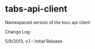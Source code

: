 tabs-api-client
===============

Namespaced version of the tocc api client


Change Log:

5/8/2013, v.1 - Initial Release
